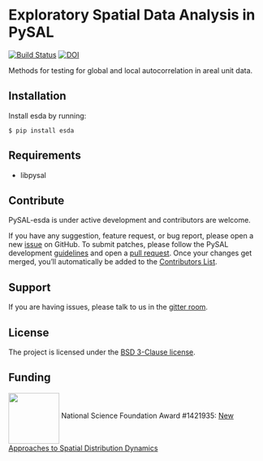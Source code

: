 # Exploratory Spatial Data Analysis in PySAL

[![Build Status](https://travis-ci.org/pysal/esda.svg?branch=master)](https://travis-ci.org/pysal/esda)
[![DOI](https://zenodo.org/badge/81873636.svg)](https://zenodo.org/badge/latestdoi/81873636)

Methods for  testing for global and local autocorrelation in areal unit data.


## Installation

Install esda by running:

```
$ pip install esda
```


## Requirements

- libpysal


## Contribute

PySAL-esda is under active development and contributors are welcome.

If you have any suggestion, feature request, or bug report, please open a new [issue](https://github.com/pysal/esda/issues) on GitHub. To submit patches, please follow the PySAL development [guidelines](https://github.com/pysal/pysal/wiki) and open a [pull request](https://github.com/pysal/esda). Once your changes get merged, you’ll automatically be added to the [Contributors List](https://github.com/pysal/esda/graphs/contributors).


## Support

If you are having issues, please talk to us in the [gitter room](https://gitter.im/pysal/pysal).
 
 
## License

The project is licensed under the [BSD 3-Clause license](https://github.com/pysal/esda/blob/master/LICENSE).


## Funding

[<img align="middle" src="figs/nsf_logo.jpg" width="100">](https://www.nsf.gov/index.jsp) National Science Foundation Award #1421935: [New Approaches to Spatial Distribution Dynamics](https://www.nsf.gov/awardsearch/showAward?AWD_ID=1421935)
